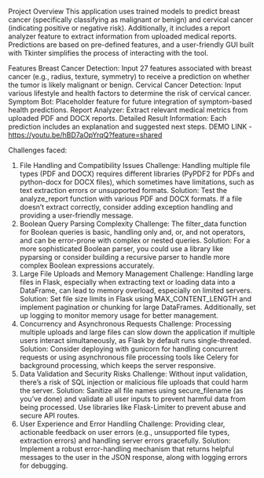 Project Overview
This application uses trained models to predict breast cancer (specifically classifying as malignant or benign) and cervical cancer (indicating positive or negative risk). Additionally, it includes a report analyzer feature to extract information from uploaded medical reports. Predictions are based on pre-defined features, and a user-friendly GUI built with Tkinter simplifies the process of interacting with the tool.

Features
Breast Cancer Detection: Input 27 features associated with breast cancer (e.g., radius, texture, symmetry) to receive a prediction on whether the tumor is likely malignant or benign.
Cervical Cancer Detection: Input various lifestyle and health factors to determine the risk of cervical cancer.
Symptom Bot: Placeholder feature for future integration of symptom-based health predictions.
Report Analyzer: Extract relevant medical metrics from uploaded PDF and DOCX reports.
Detailed Result Information: Each prediction includes an explanation and suggested next steps.
DEMO LINK - https://youtu.be/hBD7aOpYrqQ?feature=shared

Challenges faced:
1. File Handling and Compatibility Issues
Challenge: Handling multiple file types (PDF and DOCX) requires different libraries (PyPDF2 for PDFs and python-docx for DOCX files), which sometimes have limitations, such as text extraction errors or unsupported formats.
Solution: Test the analyze_report function with various PDF and DOCX formats. If a file doesn’t extract correctly, consider adding exception handling and providing a user-friendly message.
2. Boolean Query Parsing Complexity
Challenge: The filter_data function for Boolean queries is basic, handling only and, or, and not operators, and can be error-prone with complex or nested queries.
Solution: For a more sophisticated Boolean parser, you could use a library like pyparsing or consider building a recursive parser to handle more complex Boolean expressions accurately.
3. Large File Uploads and Memory Management
Challenge: Handling large files in Flask, especially when extracting text or loading data into a DataFrame, can lead to memory overload, especially on limited servers.
Solution: Set file size limits in Flask using MAX_CONTENT_LENGTH and implement pagination or chunking for large DataFrames. Additionally, set up logging to monitor memory usage for better management.
4. Concurrency and Asynchronous Requests
Challenge: Processing multiple uploads and large files can slow down the application if multiple users interact simultaneously, as Flask by default runs single-threaded.
Solution: Consider deploying with gunicorn for handling concurrent requests or using asynchronous file processing tools like Celery for background processing, which keeps the server responsive.
5. Data Validation and Security Risks
Challenge: Without input validation, there’s a risk of SQL injection or malicious file uploads that could harm the server.
Solution: Sanitize all file names using secure_filename (as you’ve done) and validate all user inputs to prevent harmful data from being processed. Use libraries like Flask-Limiter to prevent abuse and secure API routes.
6. User Experience and Error Handling
Challenge: Providing clear, actionable feedback on user errors (e.g., unsupported file types, extraction errors) and handling server errors gracefully.
Solution: Implement a robust error-handling mechanism that returns helpful messages to the user in the JSON response, along with logging errors for debugging.
